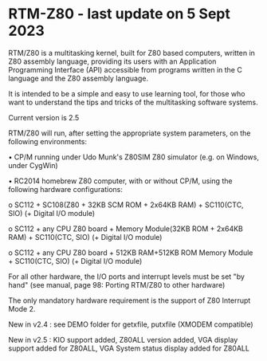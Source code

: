# RTM-Z80 - last update on 5 Sept 2023
RTM/Z80 is a multitasking kernel, built for Z80 based computers, written in Z80 assembly language, providing its users with an Application Programming Interface (API) accessible from programs written in the C language and the Z80 assembly language.

It is intended to be a simple and easy to use learning tool, for those who want to understand the tips and tricks of the multitasking software systems.

Current version is 2.5 

RTM/Z80 will run, after setting the appropriate system parameters, on the following environments:

• CP/M running under Udo Munk's Z80SIM Z80 simulator (e.g. on Windows, under CygWin)

• RC2014 homebrew Z80 computer, with or without CP/M, using the following hardware configurations:

o SC112 + SC108(Z80 + 32KB SCM ROM + 2x64KB RAM) + SC110(CTC, SIO) (+ Digital I/O module)

o SC112 + any CPU Z80 board + Memory Module(32KB ROM + 2x64KB RAM) + SC110(CTC, SIO) (+ Digital I/O module)

o SC112 + any CPU Z80 board + 512KB RAM+512KB ROM Memory Module + SC110(CTC, SIO) (+ Digital I/O module) 

For all other hardware, the I/O ports and interrupt levels must be set "by hand" (see manual, page 98: Porting RTM/Z80 to other hardware)

The only mandatory hardware requirement is the support of Z80 Interrupt Mode 2.

New in v2.4 : see DEMO folder for getxfile, putxfile (XMODEM compatible)

New in v2.5 : KIO support added, Z80ALL version added, VGA display support added for Z80ALL, VGA System status display added for Z80ALL
